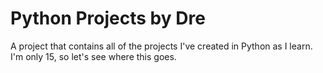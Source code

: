 # Python Projects by Dre
A project that contains all of the projects I've created in Python as I learn. I'm only 15, so let's see where this goes.
